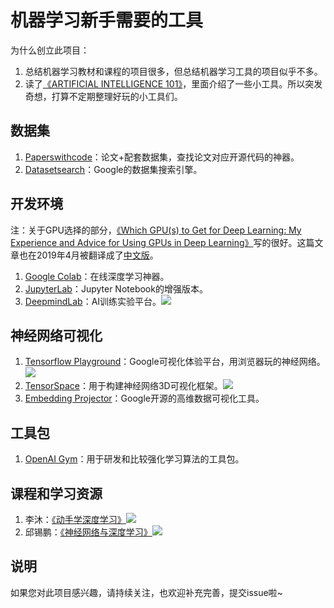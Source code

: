# 机器学习新手需要的工具
为什么创立此项目：

1. 总结机器学习教材和课程的项目很多，但总结机器学习工具的项目似乎不多。
2. 读了[《ARTIFICIAL INTELLIGENCE 101》](http://www.montreal.ai/ai4all.pdf)，里面介绍了一些小工具。所以突发奇想，打算不定期整理好玩的小工具们。

## 数据集

1. [Paperswithcode](https://paperswithcode.com/)：论文+配套数据集，查找论文对应开源代码的神器。
2. [Datasetsearch](https://toolbox.google.com/datasetsearch)：Google的数据集搜索引擎。

## 开发环境

注：关于GPU选择的部分，[《Which GPU(s) to Get for Deep Learning: My Experience and Advice for Using GPUs in Deep Learning》](http://timdettmers.com/2019/04/03/which-gpu-for-deep-learning/)写的很好。这篇文章也在2019年4月被翻译成了[中文版](http://blog.itpub.net/31562039/viewspace-2641060/)。

1. [Google Colab](https://colab.research.google.com/notebooks/welcome.ipynb)：在线深度学习神器。
2. [JupyterLab](7https://blog.jupyter.org/jupyterlab-is-ready-for-users-5a6f039b8906)：Jupyter Notebook的增强版本。
3. [DeepmindLab](https://github.com/deepmind/lab)：AI训练实验平台。![](https://img.shields.io/github/stars/deepmind/lab.svg)

## 神经网络可视化

1. [Tensorflow Playground](http://playground.tensorflow.org/)：Google可视化体验平台，用浏览器玩的神经网络。![](https://img.shields.io/github/stars/tensorflow/playground.svg)
2. [TensorSpace](https://tensorspace.org/)：用于构建神经网络3D可视化框架。![](https://img.shields.io/github/stars/tensorspace-team/tensorspace.svg)
3. [Embedding Projector](http://projector.tensorflow.org/)：Google开源的高维数据可视化工具。

## 工具包

1. [OpenAI Gym](https://gym.openai.com/)：用于研发和比较强化学习算法的工具包。

## 课程和学习资源

1. 李沐：[《动手学深度学习》](https://zh.gluon.ai/)![](https://img.shields.io/github/stars/d2l-ai/d2l-zh.svg)
2. 邱锡鹏：[《神经网络与深度学习》](https://nndl.github.io/)![](https://img.shields.io/github/stars/nndl/nndl.github.io.svg)

## 说明

如果您对此项目感兴趣，请持续关注，也欢迎补充完善，提交issue啦~
